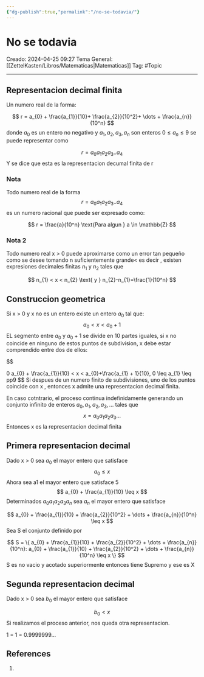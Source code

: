 ```yaml
---
{"dg-publish":true,"permalink":"/no-se-todavia/"}
---
```



# No se todavia
Creado: 2024-04-25 09:27
Tema General: [[ZettelKasten/Libros/Matematicas\|Matematicas]]
Tag: #Topic


___
## Representacion decimal finita


Un numero real de la forma:

$$
r = a_{0} + \frac{a_{1}}{10}+ \frac{a_{2}}{10^2}+ \dots + \frac{a_{n}}{10^n}
$$
donde $a_{0}$ es un entero no negativo y $a_{1}, a_{2}, a_{3}, a_{n}$ son enteros $0\leq a_{n} \leq 9$ se puede representar como

$$
r =a_{0}a_{1}a_{2}a_{3}..a_{4}
$$
Y se dice que esta es la representacion decumal finita de r

### Nota

Todo numero real de la forma 
$$
r =a_{0}a_{1}a_{2}a_{3}..a_{4}
$$
es un numero racional que puede ser expresado como:

$$
r = \frac{a}{10^n} \text{Para algun } a \in \mathbb{Z}
$$

### Nota 2

Todo numero real x > 0 puede aproximarse como un error tan pequeño  como se desee tomando n suficientemente grande< es decir , existen expresiones decimales finitas $n_{1}$ y $n_{2}$ tales que 

$$
 n_{1} < x < n_{2} \text{ y } n_{2}-n_{1}=\frac{1}{10^n}
$$

## Construccion geometrica

Si x > 0 y x no es un entero existe un entero $a_{0}$ tal que:
$$
a_{0}
< x < a_{0}+1 
$$
EL segmento entre $a_{0}$ y $a_{0}+ 1$ se divide en 10 partes iguales, si x no coincide en ninguno de estos puntos de subdivision, x debe estar comprendido entre dos de ellos:

$$

0
a_{0} + \frac{a_{1}}{10} < x < a_{0}+\frac{a_{1} + 1}{10}, 0 \leq a_{1} \leq pp9
$$
Si despues de un numero finito de subdivisiones, uno de los puntos coincide con x , entonces x admite una representacion decimal finita.

En caso cotntrario, el proceso continua indefinidamente generando un conjunto infinito de enteros $a_{0},a_{1},a_{2},a_{3},\dots$ tales que 
$$
x =a_{0}a_{1}a_2a_3\dots
$$
Entonces x es la representacion decimal finita

## Primera representacion decimal

Dado x > 0 sea $a_{0}$ el mayor entero que satisface
$$
 a_{0}\leq x
$$
Ahora sea a1 el mayor entero que satisface 
5
$$
a_{0} + \frac{a_{1}}{10} \leq x 
$$
Determinados $a_{0}a_{1}a_{2}a_{3}a_{n}$ sea $a_{n}$ el mayor entero que satisface

$$
a_{0} + \frac{a_{1}}{10} + \frac{a_{2}}{10^2} + \dots + \frac{a_{n}}{10^n} \leq x
$$
Sea S el conjunto definido por

$$
 S = \{ a_{0} + \frac{a_{1}}{10} + \frac{a_{2}}{10^2} + \dots + \frac{a_{n}}{10^n}: a_{0} + \frac{a_{1}}{10} + \frac{a_{2}}{10^2} + \dots + \frac{a_{n}}{10^n} \leq x \}
$$
S es no vacio y acotado superiormente entonces tiene Supremo y ese es X

## Segunda representacion decimal

Dado x > 0 sea $b_{0}$ el mayor entero que satisface

$$
 b_{0} < x
$$
Si realizamos el proceso anterior, nos queda otra representacion.

1 = 1 = 0.9999999... 
## References
1.